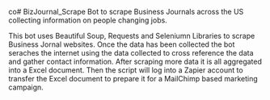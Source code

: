 co# BizJournal_Scrape
Bot to scrape Business Journals across the US collecting information on people changing jobs. 

This bot uses Beautiful Soup, Requests and Seleniumn Libraries to scrape Business Jornal websites. Once the data has been collected the bot seraches the internet using the data collected to cross reference the data and gather contact information. After scraping more data it is all aggregated into a Excel document. Then the script will log into a Zapier account to transfer the Excel document to prepare it for a MailChimp based marketing campaign.
